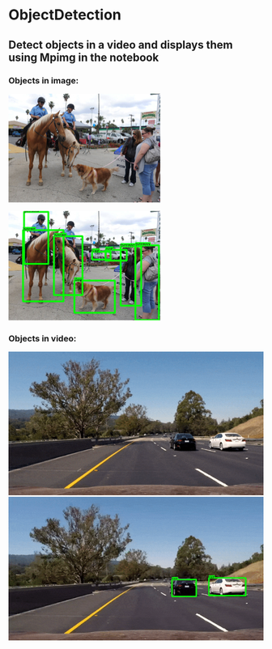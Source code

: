 # ObjectDetection
## Detect objects in a video and displays them using Mpimg in the notebook
### Objects in image:

[<img src="sample_img/sample_multiple_objects.jpg" width=300>]()

[<img src="sample_img/savedImage.jpg" width=300>]()

### Objects in video:

![sample_video](https://github.com/gaganag50/ObjectDetection/blob/master/sample_video/sample.gif)
![sample_video_output](https://github.com/gaganag50/ObjectDetection/blob/master/sample_video/sample_output.gif)

